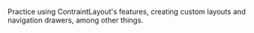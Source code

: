 Practice using ContraintLayout's features, creating custom layouts and navigation drawers, among other things.
